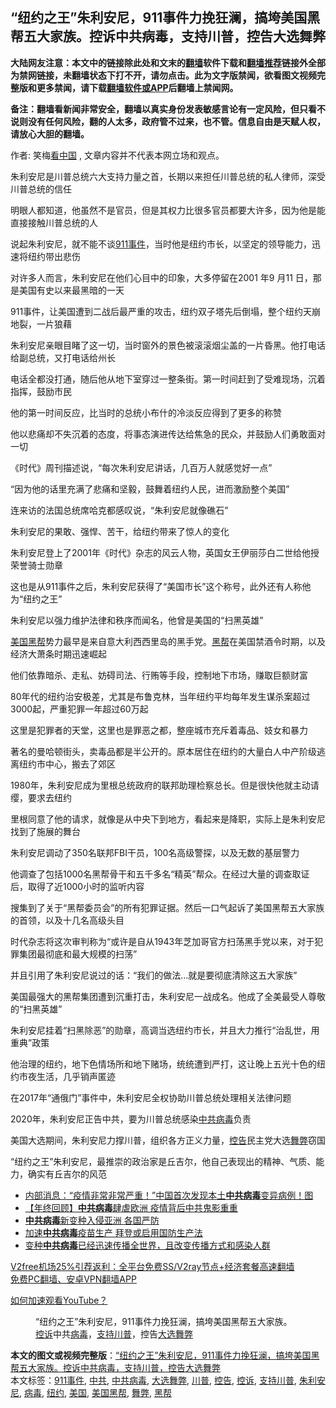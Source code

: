  <h2>“纽约之王”朱利安尼，911事件力挽狂澜，搞垮美国黑帮五大家族。控诉中共病毒，支持川普，控告大选舞弊</h2> <p class="notice"><b>大陆网友注意：本文中的链接除此处和文末的<a href="https://github.com/bannedbook/fanqiang" >翻墙</a>软件下载和<a href="https://github.com/killgcd/justmysocks/blob/master/README.md">翻墙推荐</a>链接外全部为禁网链接，未翻墙状态下打不开，请勿点击。此为文字版禁闻，欲看图文视频完整版和更多禁闻，请下载<a href="https://github.com/bannedbook/fanqiang">翻墙软件或APP</a>后翻墙上禁闻网。</p><p>备注：翻墙看新闻非常安全，翻墙以真实身份发表敏感言论有一定风险，但只看不说则没有任何风险，翻的人太多，政府管不过来，也不管。信息自由是天赋人权，请放心大胆的翻墙。</b></p>  <div class="entry"> <p>作者: 笑梅<span class='wp_keywordlink_affiliate'><a href="https://www.secretchina.com/" title="看中国" target="_blank">看中国</a></span> , 文章内容并不代表本网立场和观点。</p> <figure></figure> <p>朱利安尼是川普总统六大支持力量之首，长期以来担任川普总统的私人律师，深受川普总统的信任</p> <p>明眼人都知道，他虽然不是官员，但是其权力比很多官员都要大许多，因为他是能直接接触川普总统的人</p> <p>说起朱利安尼，就不能不谈<a href="https://www.bannedbook.org/bnews/tag/911%E4%BA%8B%E4%BB%B6/" class="st_tag internal_tag" rel="tag" title="标签 911事件 下的日志">911事件</a>，当时他是纽约市长，以坚定的领导能力，迅速将纽约带出悲伤</p> <p>对许多人而言，朱利安尼在他们心目中的印象，大多停留在2001 年9 月11 日，那是美国有史以来最黑暗的一天</p> <p>911事件，让美国遭到二战后最严重的攻击，纽约双子塔先后倒塌，整个纽约天崩地裂，一片狼藉</p> <p>朱利安尼亲眼目睹了这一切，当时窗外的景色被滚滚烟尘盖的一片昏黑。他打电话给副总统，又打电话给州长</p> <p>电话全都没打通，随后他从地下室穿过一整条街。第一时间赶到了受难现场，沉着指挥，鼓励市民</p> <p>他的第一时间反应，比当时的总统小布什的冷淡反应得到了更多的称赞</p>  <p>他以悲痛却不失沉着的态度，将事态演进传达给焦急的民众，并鼓励人们勇敢面对一切</p> <p>《时代》周刊描述说，“每次朱利安尼讲话，几百万人就感觉好一点”</p> <p>“因为他的话里充满了悲痛和坚毅，鼓舞着纽约人民，进而激励整个美国”</p> <p>连来访的法国总统席哈克都感叹说，“朱利安尼就像礁石” </p> <p>朱利安尼的果敢、强悍、苦干，给纽约带来了惊人的变化</p> <p>朱利安尼登上了2001年《时代》杂志的风云人物，英国女王伊丽莎白二世给他授荣誉骑士勋章</p> <p>这也是从911事件之后，朱利安尼获得了“美国市长”这个称号，此外还有人称他为“纽约之王” </p> <p>朱利安尼以强力维护法律和秩序而闻名，他曾是美国的“扫黑英雄”</p> <p><a href="https://www.bannedbook.org/bnews/tag/%e7%be%8e%e5%9b%bd%e9%bb%91%e5%b8%ae/" class="st_tag internal_tag" rel="tag" title="标签 美国黑帮 下的日志">美国黑帮</a>势力最早是来自意大利西西里岛的黑手党。<a href="https://www.bannedbook.org/bnews/tag/%E9%BB%91%E5%B8%AE/" class="st_tag internal_tag" rel="tag" title="标签 黑帮 下的日志">黑帮</a>在美国禁酒令时期，以及经济大萧条时期迅速崛起</p>  <p>他们依靠暗杀、走私、妨碍司法、行贿等手段，控制地下市场，赚取巨额财富</p> <p>80年代的纽约治安极差，尤其是布鲁克林，当年纽约平均每年发生谋杀案超过3000起，严重犯罪一年超过60万起</p> <p>这里是犯罪者的天堂，这里也是罪恶之都，整座城市充斥着毒品、妓女和暴力</p> <p>著名的曼哈顿街头，卖毒品都是半公开的。原本居住在纽约的大量白人中产阶级逃离纽约市中心，搬去了郊区</p> <p>1980年，朱利安尼成为里根总统政府的联邦助理检察总长。但是很快他就主动请缨，要求去纽约</p> <p>里根同意了他的请求，就像是从中央下到地方，看起来是降职，实际上是朱利安尼找到了施展的舞台</p> <p>朱利安尼调动了350名联邦FBI干员，100名高级警探，以及无数的基层警力</p> <p>他调查了包括1000名黑帮骨干和五千多名“精英”帮众。在经过大量的调查取证后，取得了近1000小时的监听内容</p> <p>搜集到了关于“黑帮委员会”的所有犯罪证据。然后一口气起诉了美国黑帮五大家族的首领，以及十几名高级头目</p>  <p>时代杂志将这次审判称为“或许是自从1943年芝加哥官方扫荡黑手党以来，对于犯罪集团最彻底和最大规模的扫荡”</p> <p>并且引用了朱利安尼说过的话：“我们的做法…就是要彻底清除这五大家族”</p> <p>美国最强大的黑帮集团遭到沉重打击，朱利安尼一战成名。他成了全美最受人尊敬的“扫黑英雄”</p> <p>朱利安尼挂着“扫黑除恶”的勋章，高调当选纽约市长，并且大力推行“治乱世，用重典”政策</p> <p>他治理的纽约，地下色情场所和地下赌场，统统遭到严打，这让晚上五光十色的纽约市夜生活，几乎销声匿迹</p> <p>在2017年“通俄门”事件中，朱利安尼全权协助川普总统处理相关法律问题</p> <p>2020年，朱利安尼正告中共，要为川普总统感染<a href="https://www.bannedbook.org/bnews/tag/%e4%b8%ad%e5%85%b1%e7%97%85%e6%af%92/" class="st_tag internal_tag" rel="tag" title="标签 中共病毒 下的日志">中共病毒</a>负责</p> <p>美国大选期间，朱利安尼力撑川普，组织各方正义力量，<a href="https://www.bannedbook.org/bnews/tag/%E6%8E%A7%E5%91%8A/" class="st_tag internal_tag" rel="tag" title="标签 控告 下的日志">控告</a>民主党大选<a href="https://www.bannedbook.org/bnews/tag/%E8%88%9E%E5%BC%8A/" class="st_tag internal_tag" rel="tag" title="标签 舞弊 下的日志">舞弊</a>窃国</p> <p>“纽约之王”朱利安尼，最推崇的政治家是丘吉尔，他自己表现出的精神、气质、能力，确实有丘吉尔的风范</p>  <ul class='op-related-articles' title='相关阅读'> <li><a href='https://www.bannedbook.org/bnews/topimagenews/20201230/1457793.html' target='_blank'>内部消息：“疫情非常非常严重！”中国首次发现本土<b>中共病毒</b>变异病例！图</a></li> <li><a href='https://www.bannedbook.org/bnews/comments/20201229/1457150.html' target='_blank'>【年终回顾】<b>中共病毒</b>肆虐欧洲 疫情背后中共鬼影重重</a></li> <li><a href='https://www.bannedbook.org/bnews/bannedvideo/20201229/1457087.html' target='_blank'><b>中共病毒</b>新变种入侵亚洲 各国严防</a></li> <li><a href='https://www.bannedbook.org/bnews/comments/20201229/1457028.html' target='_blank'>加速<b>中共病毒</b>疫苗生产 拜登或启用国防生产法</a></li> <li><a href='https://www.bannedbook.org/bnews/comments/20201229/1456879.html' target='_blank'>变种<b>中共病毒</b>已经迅速传播全世界，且改变传播方式和感染人群</a></li> </ul> <p class="texttj"> <a href="https://github.com/bannedbook/fanqiang/wiki/V2ray%E6%9C%BA%E5%9C%BA" target="_blank">V2free机场25%引荐返利：全平台免费SS/V2ray节点+经济套餐高速翻墙</a><br/> <a href="https://github.com/bannedbook/fanqiang/wiki/%E7%A6%81%E9%97%BB%E7%BD%91%E5%AE%89%E5%8D%93%E7%BF%BB%E5%A2%99%E6%96%B0%E9%97%BBAPP" target="_blank">免费PC翻墙、安卓VPN翻墙APP</a></p><p><a href='https://www.bannedbook.org/bnews/topimagenews/20180409/925596.html' target='_blank'>如何加速观看YouTube？ </a></p> <figure class='op-interactive'><figcaption>“纽约之王”朱利安尼，911事件力挽狂澜，搞垮美国黑帮五大家族。<a href="https://www.bannedbook.org/bnews/tag/%E6%8E%A7%E8%AF%89/" class="st_tag internal_tag" rel="tag" title="标签 控诉 下的日志">控诉</a>中共<a href="https://www.bannedbook.org/bnews/tag/%e7%97%85%e6%af%92/" class="st_tag internal_tag" rel="tag" title="标签 病毒 下的日志">病毒</a>，<a href="https://www.bannedbook.org/bnews/tag/%E6%94%AF%E6%8C%81%E5%B7%9D%E6%99%AE/" class="st_tag internal_tag" rel="tag" title="标签 支持川普 下的日志">支持川普</a>，控告<a href="https://www.bannedbook.org/bnews/tag/%E5%A4%A7%E9%80%89%E8%88%9E%E5%BC%8A/" class="st_tag internal_tag" rel="tag" title="标签 大选舞弊 下的日志">大选舞弊</a></figcaption></figure> </p><a name='sharetosocial'></a>       <div><b>本文的图文或视频完整版</b>：<a href='https://www.bannedbook.org/bnews/comments/20201230/1457910.html'>“纽约之王”朱利安尼，911事件力挽狂澜，搞垮美国黑帮五大家族。控诉中共病毒，支持川普，控告大选舞弊</a></div>  </div><!--END ENTRY--> <div class="postfooter"> <div>本文标签：<a href="https://www.bannedbook.org/bnews/tag/911%E4%BA%8B%E4%BB%B6/" rel="tag">911事件</a>, <a href="https://www.bannedbook.org/bnews/tag/%e4%b8%ad%e5%85%b1/" rel="tag">中共</a>, <a href="https://www.bannedbook.org/bnews/tag/%e4%b8%ad%e5%85%b1%e7%97%85%e6%af%92/" rel="tag">中共病毒</a>, <a href="https://www.bannedbook.org/bnews/tag/%E5%A4%A7%E9%80%89%E8%88%9E%E5%BC%8A/" rel="tag">大选舞弊</a>, <a href="https://www.bannedbook.org/bnews/tag/%e5%b7%9d%e6%99%ae/" rel="tag">川普</a>, <a href="https://www.bannedbook.org/bnews/tag/%E6%8E%A7%E5%91%8A/" rel="tag">控告</a>, <a href="https://www.bannedbook.org/bnews/tag/%E6%8E%A7%E8%AF%89/" rel="tag">控诉</a>, <a href="https://www.bannedbook.org/bnews/tag/%E6%94%AF%E6%8C%81%E5%B7%9D%E6%99%AE/" rel="tag">支持川普</a>, <a href="https://www.bannedbook.org/bnews/tag/%e6%9c%b1%e5%88%a9%e5%ae%89%e5%b0%bc/" rel="tag">朱利安尼</a>, <a href="https://www.bannedbook.org/bnews/tag/%e7%97%85%e6%af%92/" rel="tag">病毒</a>, <a href="https://www.bannedbook.org/bnews/tag/%e7%ba%bd%e7%ba%a6/" rel="tag">纽约</a>, <a href="https://www.bannedbook.org/bnews/tag/%e7%be%8e%e5%9b%bd/" rel="tag">美国</a>, <a href="https://www.bannedbook.org/bnews/tag/%e7%be%8e%e5%9b%bd%e9%bb%91%e5%b8%ae/" rel="tag">美国黑帮</a>, <a href="https://www.bannedbook.org/bnews/tag/%E8%88%9E%E5%BC%8A/" rel="tag">舞弊</a>, <a href="https://www.bannedbook.org/bnews/tag/%E9%BB%91%E5%B8%AE/" rel="tag">黑帮</a></div>  </div><!--END POSTFOOTER--> 